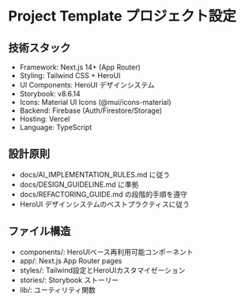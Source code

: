 # Project Template プロジェクト設定

## 技術スタック
- Framework: Next.js 14+ (App Router)
- Styling: Tailwind CSS + HeroUI
- UI Components: HeroUI デザインシステム
- Storybook: v8.6.14
- Icons: Material UI Icons (@mui/icons-material)
- Backend: Firebase (Auth/Firestore/Storage)
- Hosting: Vercel
- Language: TypeScript

## 設計原則
- docs/AI_IMPLEMENTATION_RULES.md に従う
- docs/DESIGN_GUIDELINE.md に準拠
- docs/REFACTORING_GUIDE.md の段階的手順を遵守
- HeroUI デザインシステムのベストプラクティスに従う

## ファイル構造
- components/: HeroUIベース再利用可能コンポーネント
- app/: Next.js App Router pages
- styles/: Tailwind設定とHeroUIカスタマイゼーション
- stories/: Storybook ストーリー
- lib/: ユーティリティ関数
